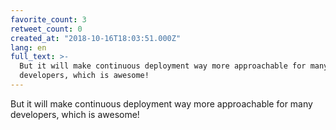 ```yaml
---
favorite_count: 3
retweet_count: 0
created_at: "2018-10-16T18:03:51.000Z"
lang: en
full_text: >-
  But it will make continuous deployment way more approachable for many
  developers, which is awesome!
---
```


But it will make continuous deployment way more approachable for many
developers, which is awesome!
